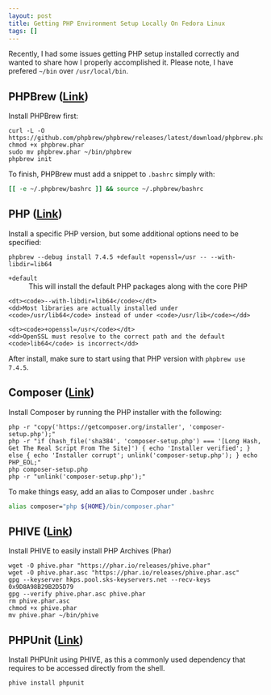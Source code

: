 ```yaml
---
layout: post
title: Getting PHP Environment Setup Locally On Fedora Linux
tags: []
---
```


Recently, I had some issues getting PHP setup installed correctly and wanted to share how I properly accomplished it.  Please note, I have prefered `~/bin` over `/usr/local/bin`.

## PHPBrew ([Link](https://github.com/phpbrew/phpbrew#installation))

Install PHPBrew first:

```shell
curl -L -O https://github.com/phpbrew/phpbrew/releases/latest/download/phpbrew.phar
chmod +x phpbrew.phar
sudo mv phpbrew.phar ~/bin/phpbrew
phpbrew init
```


To finish, PHPBrew must add a snippet to `.bashrc` simply with:

```bash
[[ -e ~/.phpbrew/bashrc ]] && source ~/.phpbrew/bashrc
```


## PHP ([Link](https://github.com/phpbrew/phpbrew#starting-building-your-own-php))

Install a specific PHP version, but some additional options need to be specified: 

```shell
phpbrew --debug install 7.4.5 +default +openssl=/usr -- --with-libdir=lib64
```


<dl>
    <dt><code>+default</code></dt>
    <dd>This will install the default PHP packages along with the core PHP</dd>

    <dt><code>--with-libdir=lib64</code></dt>
    <dd>Most libraries are actually installed under <code>/usr/lib64</code> instead of under <code>/usr/lib</code></dd>

    <dt><code>+openssl=/usr</code></dt>
    <dd>OpenSSL must resolve to the correct path and the default <code>lib64</code> is incorrect</dd>
</dl>

After install, make sure to start using that PHP version with `phpbrew use 7.4.5`.

## Composer ([Link](https://getcomposer.org/download/))

Install Composer by running the PHP installer with the following:

```shell
php -r "copy('https://getcomposer.org/installer', 'composer-setup.php');"
php -r "if (hash_file('sha384', 'composer-setup.php') === '[Long Hash, Get The Real Script From The Site]') { echo 'Installer verified'; } else { echo 'Installer corrupt'; unlink('composer-setup.php'); } echo PHP_EOL;"
php composer-setup.php
php -r "unlink('composer-setup.php');"
```


To make things easy, add an alias to Composer under `.bashrc`

```bash
alias composer="php ${HOME}/bin/composer.phar"
```


## PHIVE ([Link](https://github.com/phar-io/phive#getting-phive))

Install PHIVE to easily install PHP Archives (Phar)

```shell
wget -O phive.phar "https://phar.io/releases/phive.phar"
wget -O phive.phar.asc "https://phar.io/releases/phive.phar.asc"
gpg --keyserver hkps.pool.sks-keyservers.net --recv-keys 0x9D8A98B29B2D5D79
gpg --verify phive.phar.asc phive.phar
rm phive.phar.asc
chmod +x phive.phar
mv phive.phar ~/bin/phive
```


## PHPUnit ([Link](https://github.com/phar-io/phive#sample-usages))

Install PHPUnit using PHIVE, as this a commonly used dependency that requires to be accessed directly from the shell.

```shell
phive install phpunit
```

